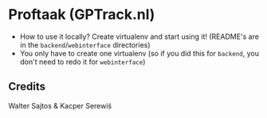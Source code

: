# Proftaak (GPTrack.nl)

* How to use it locally? Create virtualenv and start using it! (README's are in the `backend`/`webinterface` directories) 
* You only have to create one virtualenv (so if you did this for `backend`, you don't need to redo it for `webinterface`)

## Credits

Walter Sajtos & Kacper Serewiś